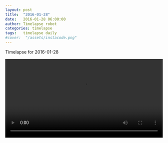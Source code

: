 ```yaml
---
layout: post
title:  "2016-01-28"
date:   2016-01-28 06:00:00
author: Timelapse robot
categories: timelapse
tags:	timelapse daily
#cover:  "/assets/instacode.png"
---
```

Timelapse for 2016-01-28

<video width="100%" controls="true">
  <source src="https://rest.s3for.me/bridgeinice/2016-01-28.webm" type="video/webm">
  <source src="https://rest.s3for.me/bridgeinice/2016-01-28.mp4" type="video/mp4">
  Your browser does not support the video tag.
</video>
